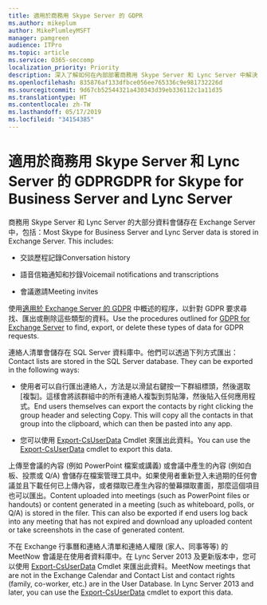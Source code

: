 ```yaml
---
title: 適用於商務用 Skype Server 的 GDPR
ms.author: mikeplum
author: MikePlumleyMSFT
manager: pamgreen
audience: ITPro
ms.topic: article
ms.service: O365-seccomp
localization_priority: Priority
description: 深入了解如何在內部部署商務用 Skype Server 和 Lync Server 中解決 GDPR 需求。
ms.openlocfilehash: 835876af133dfbce056ee765336c9e981732226d
ms.sourcegitcommit: 9d67cb52544321a430343d39eb336112c1a11d35
ms.translationtype: HT
ms.contentlocale: zh-TW
ms.lasthandoff: 05/17/2019
ms.locfileid: "34154385"
---
```

# <a name="gdpr-for-skype-for-business-server-and-lync-server"></a><span data-ttu-id="b8c99-103">適用於商務用 Skype Server 和 Lync Server 的 GDPR</span><span class="sxs-lookup"><span data-stu-id="b8c99-103">GDPR for Skype for Business Server and Lync Server</span></span>

<span data-ttu-id="b8c99-p101">商務用 Skype Server 和 Lync Server 的大部分資料會儲存在 Exchange Server 中，包括：</span><span class="sxs-lookup"><span data-stu-id="b8c99-p101">Most Skype for Business Server and Lync Server data is stored in Exchange Server. This includes:</span></span>

-   <span data-ttu-id="b8c99-106">交談歷程記錄</span><span class="sxs-lookup"><span data-stu-id="b8c99-106">Conversation history</span></span>

-   <span data-ttu-id="b8c99-107">語音信箱通知和抄錄</span><span class="sxs-lookup"><span data-stu-id="b8c99-107">Voicemail notifications and transcriptions</span></span>

-   <span data-ttu-id="b8c99-108">會議邀請</span><span class="sxs-lookup"><span data-stu-id="b8c99-108">Meeting invites</span></span>

<span data-ttu-id="b8c99-109">使用[適用於 Exchange Server 的 GDPR](gdpr-for-exchange-server.md) 中概述的程序，以針對 GDPR 要求尋找、匯出或刪除這些類型的資料。</span><span class="sxs-lookup"><span data-stu-id="b8c99-109">Use the procedures outlined for [GDPR for Exchange Server](gdpr-for-exchange-server.md) to find, export, or delete these types of data for GDPR requests.</span></span>

<span data-ttu-id="b8c99-p102">連絡人清單會儲存在 SQL Server 資料庫中。他們可以透過下列方式匯出：</span><span class="sxs-lookup"><span data-stu-id="b8c99-p102">Contact lists are stored in the SQL Server database. They can be exported in the following ways:</span></span>

-   <span data-ttu-id="b8c99-p103">使用者可以自行匯出連絡人，方法是以滑鼠右鍵按一下群組標頭，然後選取 [複製]。這樣會將該群組中的所有連絡人複製到剪貼簿，然後貼入任何應用程式。</span><span class="sxs-lookup"><span data-stu-id="b8c99-p103">End users themselves can export the contacts by right clicking the group header and selecting Copy. This will copy all the contacts in that group into the clipboard, which can then be pasted into any app.</span></span>

-   <span data-ttu-id="b8c99-114">您可以使用 [Export-CsUserData](https://docs.microsoft.com/zh-TW/powershell/module/skype/export-csuserdata) Cmdlet 來匯出此資料。</span><span class="sxs-lookup"><span data-stu-id="b8c99-114">You can use the [Export-CsUserData](https://docs.microsoft.com/en-us/powershell/module/skype/export-csuserdata) cmdlet to export this data.</span></span>

<span data-ttu-id="b8c99-p104">上傳至會議的內容 (例如 PowerPoint 檔案或講義) 或會議中產生的內容 (例如白板、投票或 Q/A) 會儲存在檔案管理工具中。如果使用者重新登入未過期的任何會議並且下載任何已上傳內容，或者擷取已產生內容的螢幕擷取畫面，那麼這個項目也可以匯出。</span><span class="sxs-lookup"><span data-stu-id="b8c99-p104">Content uploaded into meetings (such as PowerPoint files or handouts) or content generated in a meeting (such as whiteboard, polls, or Q/A) is stored in the filer. This can also be exported if end users log back into any meeting that has not expired and download any uploaded content or take screenshots in the case of generated content.</span></span>

<span data-ttu-id="b8c99-p105">不在 Exchange 行事曆和連絡人清單和連絡人權限 (家人、同事等等) 的 MeetNow 會議是在使用者資料庫中。在 Lync Server 2013 及更新版本中，您可以使用 [Export-CsUserData](https://docs.microsoft.com/zh-TW/powershell/module/skype/export-csuserdata) Cmdlet 來匯出此資料。</span><span class="sxs-lookup"><span data-stu-id="b8c99-p105">MeetNow meetings that are not in the Exchange Calendar and Contact List and contact rights (family, co-worker, etc.) are in the User Database. In Lync Server 2013 and later, you can use the [Export-CsUserData](https://docs.microsoft.com/en-us/powershell/module/skype/export-csuserdata) cmdlet to export this data.</span></span>
